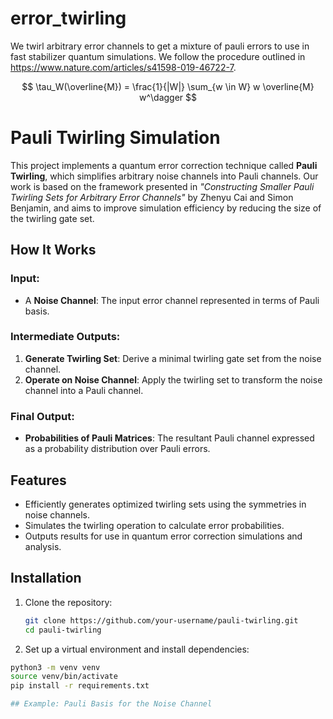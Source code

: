 # error_twirling

We twirl arbitrary error channels to get a mixture of pauli errors to use in fast stabilizer quantum simulations. We follow the procedure outlined in https://www.nature.com/articles/s41598-019-46722-7.


$$
\tau_W(\overline{M}) = \frac{1}{|W|} \sum_{w \in W} w \overline{M} w^\dagger
$$

# Pauli Twirling Simulation

This project implements a quantum error correction technique called **Pauli Twirling**, which simplifies arbitrary noise channels into Pauli channels. Our work is based on the framework presented in *"Constructing Smaller Pauli Twirling Sets for Arbitrary Error Channels"* by Zhenyu Cai and Simon Benjamin, and aims to improve simulation efficiency by reducing the size of the twirling gate set.

## How It Works

### Input:
- A **Noise Channel**: The input error channel represented in terms of Pauli basis.

### Intermediate Outputs:
1. **Generate Twirling Set**: Derive a minimal twirling gate set from the noise channel.
2. **Operate on Noise Channel**: Apply the twirling set to transform the noise channel into a Pauli channel.

### Final Output:
- **Probabilities of Pauli Matrices**: The resultant Pauli channel expressed as a probability distribution over Pauli errors.

## Features
- Efficiently generates optimized twirling sets using the symmetries in noise channels.
- Simulates the twirling operation to calculate error probabilities.
- Outputs results for use in quantum error correction simulations and analysis.

## Installation

1. Clone the repository:
   ```bash
   git clone https://github.com/your-username/pauli-twirling.git
   cd pauli-twirling
2. Set up a virtual environment and install dependencies:
```bash
python3 -m venv venv
source venv/bin/activate
pip install -r requirements.txt

## Example: Pauli Basis for the Noise Channel




